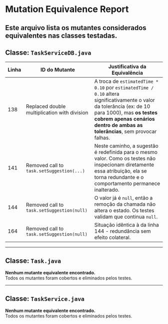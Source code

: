 # Mutation Equivalence Report

Este arquivo lista os mutantes considerados **equivalentes** nas classes testadas.
---

## Classe: `TaskServiceDB.java`

| Linha | ID do Mutante                          | Justificativa da Equivalência                                                                                                                                                                                                     |
|-------|----------------------------------------|-----------------------------------------------------------------------------------------------------------------------------------------------------------------------------------------------------------------------------------|
| 138   | Replaced double multiplication with division | A troca de `estimatedTime * 0.10` por `estimatedTime / 0.10` altera significativamente o valor da tolerância (ex: de 10 para 1000), mas **os testes cobrem apenas cenários dentro de ambas as tolerâncias**, sem provocar falhas. |
| 141   | Removed call to `task.setSuggestion(...)`     | Neste caminho, a sugestão é redefinida para o mesmo valor. Como os testes não inspecionam diretamente essa atribuição, ela se torna redundante e o comportamento permanece inalterado.                                            |
| 144   | Removed call to `task.setSuggestion(null)`    | O valor já é `null`, então a remoção da chamada não altera o estado. Os testes validam que continua `null`.                                                                                                                       |
| 164   | Removed call to `task.setSuggestion(null)`    | Situação idêntica à da linha 144 - redundância sem efeito colateral.                                                                                                                                                              |

---

## Classe: `Task.java`

**Nenhum mutante equivalente encontrado.**  
Todos os mutantes foram cobertos e eliminados pelos testes.

---

## Classe: `TaskService.java`

**Nenhum mutante equivalente encontrado.**  
Todos os mutantes foram cobertos e eliminados pelos testes.
